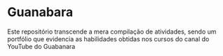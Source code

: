 # Guanabara
Este repositório transcende a mera compilação de atividades, sendo um portfólio que evidencia as habilidades obtidas nos cursos do canal do YouTube do Guabanara